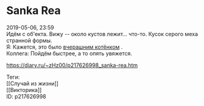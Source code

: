 Sanka Rea
==========

   
 2019-05-06, 23:59   
  Идём с об'екта. Вижу -- около кустов лежит... что-то. Кусок серого меха странной формы.   
 Я: Кажется, это было  [вчерашним котёнком](Кошка%20против%20крестьянина)  .   
 Коллега: Пойдём быстрее, а то опять увяжется.   
    
 <https://diary.ru/~zHz00/p217626998_sanka-rea.htm>   
   
 Теги:   
 [[Случай из жизни]]   
 [[Викторика]]   
 ID: p217626998
